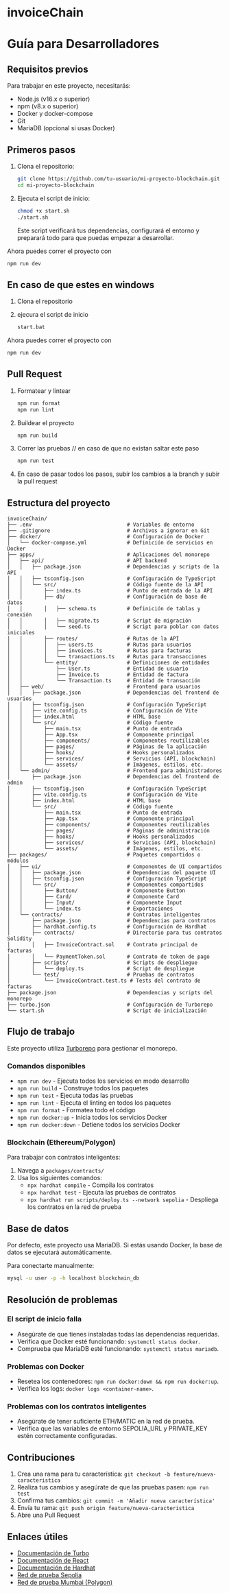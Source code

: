 # invoiceChain
# Guía para Desarrolladores

## Requisitos previos

Para trabajar en este proyecto, necesitarás:

- Node.js (v16.x o superior)
- npm (v8.x o superior)
- Docker y docker-compose
- Git
- MariaDB (opcional si usas Docker)

## Primeros pasos

1. Clona el repositorio:
   ```bash
   git clone https://github.com/tu-usuario/mi-proyecto-blockchain.git
   cd mi-proyecto-blockchain
   ```

2. Ejecuta el script de inicio:
   ```bash
   chmod +x start.sh
   ./start.sh
   ```

   Este script verificará tus dependencias, configurará el entorno y preparará todo para que puedas empezar a desarrollar.

  Ahora puedes correr el proyecto con
  ```bash
  npm run dev
  ```
## En caso de que estes en windows

1. Clona el repositorio

2. ejecura el script de inicio
    ```bash
    start.bat
    ```

Ahora puedes correr el proyecto con
```bash
npm run dev
```

## Pull Request

1. Formatear y lintear
    ```bash
    npm run format
    npm run lint
    ```

2. Buildear el proyecto
    ```bash
    npm run build
    ```

3. Correr las pruebas // en caso de que no existan saltar este paso
    ```bash
    npm run test
    ```

4. En caso de pasar todos los pasos, subir los cambios a la branch y subir la pull request

## Estructura del proyecto

```
invoiceChain/
├── .env                               # Variables de entorno
├── .gitignore                         # Archivos a ignorar en Git
├── docker/                            # Configuración de Docker
│   └── docker-compose.yml             # Definición de servicios en Docker
├── apps/                              # Aplicaciones del monorepo
│   ├── api/                           # API backend
│   │   ├── package.json               # Dependencias y scripts de la API
│   │   ├── tsconfig.json              # Configuración de TypeScript
│   │   └── src/                       # Código fuente de la API
│   │       ├── index.ts               # Punto de entrada de la API
│   │       ├── db/                    # Configuración de base de datos
│   │       │   ├── schema.ts          # Definición de tablas y conexión
│   │       │   ├── migrate.ts         # Script de migración
│   │       │   └── seed.ts            # Script para poblar con datos iniciales
│   │       ├── routes/                # Rutas de la API
│   │       │   ├── users.ts           # Rutas para usuarios
│   │       │   ├── invoices.ts        # Rutas para facturas
│   │       │   └── transactions.ts    # Rutas para transacciones
│   │       └── entity/                # Definiciones de entidades
│   │           ├── User.ts            # Entidad de usuario
│   │           ├── Invoice.ts         # Entidad de factura
│   │           └── Transaction.ts     # Entidad de transacción
│   ├── web/                           # Frontend para usuarios
│   │   ├── package.json               # Dependencias del frontend de usuarios
│   │   ├── tsconfig.json              # Configuración TypeScript
│   │   ├── vite.config.ts             # Configuración de Vite
│   │   ├── index.html                 # HTML base
│   │   └── src/                       # Código fuente
│   │       ├── main.tsx               # Punto de entrada
│   │       ├── App.tsx                # Componente principal
│   │       ├── components/            # Componentes reutilizables
│   │       ├── pages/                 # Páginas de la aplicación
│   │       ├── hooks/                 # Hooks personalizados
│   │       ├── services/              # Servicios (API, blockchain)
│   │       └── assets/                # Imágenes, estilos, etc.
│   └── admin/                         # Frontend para administradores
│       ├── package.json               # Dependencias del frontend de admin
│       ├── tsconfig.json              # Configuración TypeScript
│       ├── vite.config.ts             # Configuración de Vite
│       ├── index.html                 # HTML base
│       └── src/                       # Código fuente
│           ├── main.tsx               # Punto de entrada
│           ├── App.tsx                # Componente principal
│           ├── components/            # Componentes reutilizables
│           ├── pages/                 # Páginas de administración
│           ├── hooks/                 # Hooks personalizados
│           ├── services/              # Servicios (API, blockchain)
│           └── assets/                # Imágenes, estilos, etc.
├── packages/                          # Paquetes compartidos o módulos
│   ├── ui/                            # Componentes de UI compartidos
│   │   ├── package.json               # Dependencias del paquete UI
│   │   ├── tsconfig.json              # Configuración TypeScript
│   │   └── src/                       # Componentes compartidos
│   │       ├── Button/                # Componente Button
│   │       ├── Card/                  # Componente Card
│   │       ├── Input/                 # Componente Input
│   │       └── index.ts               # Exportaciones
│   └── contracts/                     # Contratos inteligentes
│       ├── package.json               # Dependencias para contratos
│       ├── hardhat.config.ts          # Configuración de Hardhat
│       ├── contracts/                 # Directorio para tus contratos Solidity
│       │   ├── InvoiceContract.sol    # Contrato principal de facturas
│       │   └── PaymentToken.sol       # Contrato de token de pago
│       ├── scripts/                   # Scripts de despliegue
│       │   └── deploy.ts              # Script de despliegue
│       └── test/                      # Pruebas de contratos
│           └── InvoiceContract.test.ts # Tests del contrato de facturas
├── package.json                       # Dependencias y scripts del monorepo
├── turbo.json                         # Configuración de Turborepo
└── start.sh                           # Script de inicialización
```

## Flujo de trabajo

Este proyecto utiliza [Turborepo](https://turbo.build/repo) para gestionar el monorepo.

### Comandos disponibles

- `npm run dev` - Ejecuta todos los servicios en modo desarrollo
- `npm run build` - Construye todos los paquetes
- `npm run test` - Ejecuta todas las pruebas
- `npm run lint` - Ejecuta el linting en todos los paquetes
- `npm run format` - Formatea todo el código
- `npm run docker:up` - Inicia todos los servicios Docker
- `npm run docker:down` - Detiene todos los servicios Docker

### Blockchain (Ethereum/Polygon)

Para trabajar con contratos inteligentes:

1. Navega a `packages/contracts/`
2. Usa los siguientes comandos:
   - `npx hardhat compile` - Compila los contratos
   - `npx hardhat test` - Ejecuta las pruebas de contratos
   - `npx hardhat run scripts/deploy.ts --network sepolia` - Despliega los contratos en la red de prueba

## Base de datos

Por defecto, este proyecto usa MariaDB. Si estás usando Docker, la base de datos se ejecutará automáticamente.

Para conectarte manualmente:
```bash
mysql -u user -p -h localhost blockchain_db
```

## Resolución de problemas

### El script de inicio falla
- Asegúrate de que tienes instaladas todas las dependencias requeridas.
- Verifica que Docker esté funcionando: `systemctl status docker`.
- Comprueba que MariaDB esté funcionando: `systemctl status mariadb`.

### Problemas con Docker
- Resetea los contenedores: `npm run docker:down && npm run docker:up`.
- Verifica los logs: `docker logs <container-name>`.

### Problemas con los contratos inteligentes
- Asegúrate de tener suficiente ETH/MATIC en la red de prueba.
- Verifica que las variables de entorno SEPOLIA_URL y PRIVATE_KEY estén correctamente configuradas.

## Contribuciones

1. Crea una rama para tu característica: `git checkout -b feature/nueva-caracteristica`
2. Realiza tus cambios y asegúrate de que las pruebas pasen: `npm run test`
3. Confirma tus cambios: `git commit -m 'Añadir nueva característica'`
4. Envía tu rama: `git push origin feature/nueva-caracteristica`
5. Abre una Pull Request

## Enlaces útiles

- [Documentación de Turbo](https://turbo.build/repo/docs)
- [Documentación de React](https://reactjs.org/docs/getting-started.html)
- [Documentación de Hardhat](https://hardhat.org/getting-started/)
- [Red de prueba Sepolia](https://sepolia.etherscan.io/)
- [Red de prueba Mumbai (Polygon)](https://mumbai.polygonscan.com/)
